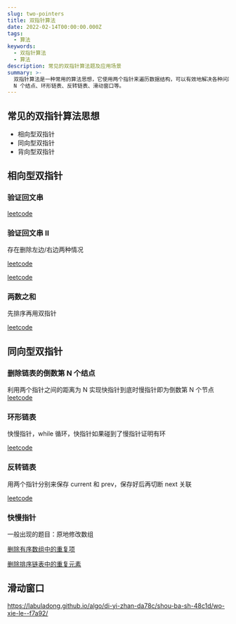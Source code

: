 ```yaml
---
slug: two-pointers
title: 双指针算法
date: 2022-02-14T00:00:00.000Z
tags:
  - 算法
keywords:
  - 双指针算法
  - 算法
description: 常见的双指针算法题及应用场景
summary: >-
  双指针算法是一种常用的算法思想，它使用两个指针来遍历数据结构，可以有效地解决各种问题。双指针算法有三种常见类型：相向型双指针、同向型双指针和背向型双指针。相向型双指针从两端向中间移动，同向型双指针从一端向另一端移动，背向型双指针从两端向中间移动。双指针算法可以用于解决各种问题，例如验证回文串、两数之和、删除链表的倒数第
  N 个结点、环形链表、反转链表、滑动窗口等。
---
```


## 常见的双指针算法思想

- 相向型双指针
- 同向型双指针
- 背向型双指针

## 相向型双指针

### 验证回文串

[leetcode](https://leetcode-cn.com/submissions/detail/242684649/)

### 验证回文串 Ⅱ

存在删除左边/右边两种情况

[leetcode](https://leetcode-cn.com/submissions/detail/266790789/)

[leetcode](https://leetcode.cn/submissions/detail/414370289/)

### 两数之和

先排序再用双指针

[leetcode](https://leetcode-cn.com/submissions/detail/266792046/)

## 同向型双指针

### 删除链表的倒数第 N 个结点

利用两个指针之间的距离为 N 实现快指针到底时慢指针即为倒数第 N 个节点
[leetcode](https://leetcode.cn/problems/remove-nth-node-from-end-of-list/description/)

### 环形链表

快慢指针，while 循环，快指针如果碰到了慢指针证明有环

[leetcode](https://leetcode-cn.com/submissions/detail/266797412/)

### 反转链表

用两个指针分别来保存 current 和 prev，保存好后再切断 next 关联

[leetcode](https://leetcode-cn.com/submissions/detail/268415457/)

### 快慢指针

一般出现的题目：原地修改数组

[删除有序数组中的重复项](https://leetcode.cn/problems/remove-duplicates-from-sorted-array/description/)

[删除排序链表中的重复元素](https://leetcode.cn/problems/remove-duplicates-from-sorted-list/description/)

## 滑动窗口

https://labuladong.github.io/algo/di-yi-zhan-da78c/shou-ba-sh-48c1d/wo-xie-le--f7a92/
